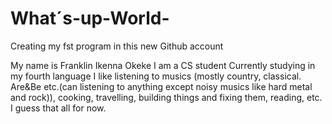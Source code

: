 # What´s-up-World-
Creating my fst program in this new Github account

My name is Franklin Ikenna Okeke
I am a CS student 
Currently studying in my fourth language 
I like listening to musics (mostly country, classical. Are&Be etc.(can listening to anything except noisy musics like hard metal and rock)), cooking, travelling, building things and fixing them, reading, etc. 
I guess that all for now.
